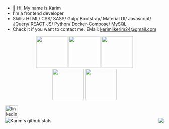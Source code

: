 - 👋 Hi, My name is Karim
- I'm a frontend developer
- Skills: HTML/ CSS/ SASS/ Gulp/ Bootstrap/ Material UI/ Javascript/ JQuery/ REACT JS/ Python/  Docker-Compose/ MySQL
- Check it if you want to contact me. EMail: kerimlikerim24@gmail.com 
<p align="center">
  <img src="https://media.giphy.com/media/XAxylRMCdpbEWUAvr8/giphy.gif" width="100">
  <img src="https://media.giphy.com/media/fsEaZldNC8A1PJ3mwp/giphy.gif" width="100">
  <img src="https://i.giphy.com/media/KzJkzjggfGN5Py6nkT/200.webp" width="100">
  <br/>
  <img src="https://media.giphy.com/media/Jrf7sINanJ3KWLQQDe/giphy.gif" width="100">
  <img src="https://media.giphy.com/media/1yk0v6WtCinP5Ptz6G/giphy.gif" width="100">
</p>

[<img src='https://cdn.jsdelivr.net/npm/simple-icons@3.0.1/icons/linkedin.svg' alt='linkedin' height='40'>](https://www.linkedin.com/in/karimli-karim-349a6b160/)  
![Karim's github stats](https://github-readme-stats.vercel.app/api?username=KarimLeeKarim&count_private=true&show_icons=true&theme=gotham)
<img align="right" src='https://github-readme-stats.vercel.app/api/top-langs/?username=KarimLeeKarim&theme=gotham'/>
